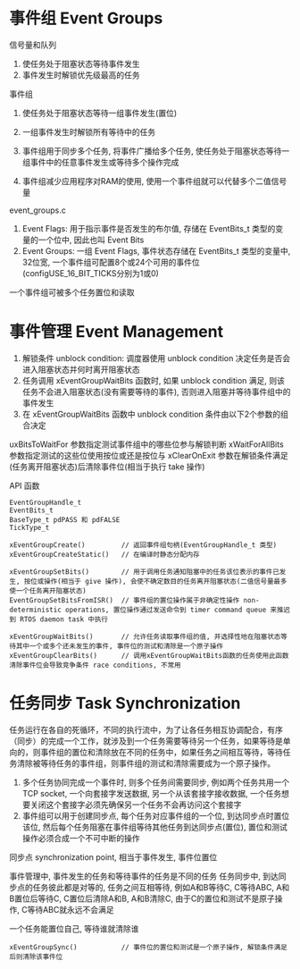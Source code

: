# 事件组 Event Groups

信号量和队列

1. 使任务处于阻塞状态等待事件发生
2. 事件发生时解锁优先级最高的任务

事件组

1. 使任务处于阻塞状态等待一组事件发生(置位)
2. 一组事件发生时解锁所有等待中的任务

1. 事件组用于同步多个任务, 将事件广播给多个任务, 使任务处于阻塞状态等待一组事件中的任意事件发生或等待多个操作完成
2. 事件组减少应用程序对RAM的使用, 使用一个事件组就可以代替多个二值信号量

event_groups.c

1. Event Flags: 用于指示事件是否发生的布尔值, 存储在 EventBits_t 类型的变量的一个位中, 因此也叫 Event Bits
2. Event Groups: 一组 Event Flags, 事件状态存储在 EventBits_t 类型的变量中, 32位宽, 一个事件组可配置8个或24个可用的事件位(configUSE_16_BIT_TICKS分别为1或0)

一个事件组可被多个任务置位和读取

# 事件管理 Event Management

1. 解锁条件 unblock condition: 调度器使用 unblock condition 决定任务是否会进入阻塞状态并何时离开阻塞状态
2. 任务调用 xEventGroupWaitBits 函数时, 如果 unblock condition 满足, 则该任务不会进入阻塞状态(没有需要等待的事件), 否则进入阻塞并等待事件组中的事件发生
3. 在 xEventGroupWaitBits 函数中 unblock condition 条件由以下2个参数的组合决定

uxBitsToWaitFor 参数指定测试事件组中的哪些位参与解锁判断
xWaitForAllBits 参数指定测试的这些位使用按位或还是按位与
xClearOnExit 参数在解锁条件满足(任务离开阻塞状态)后清除事件位(相当于执行 take 操作)

API 函数

```
EventGroupHandle_t
EventBits_t
BaseType_t pdPASS 和 pdFALSE
TickType_t

xEventGroupCreate()			// 返回事件组句柄(EventGroupHandle_t 类型)
xEventGroupCreateStatic()	// 在编译时静态分配内存

xEventGroupSetBits()		// 用于调用任务通知阻塞中的任务该位表示的事件已发生, 按位或操作(相当于 give 操作), 会使不确定数目的任务离开阻塞状态(二值信号量最多使一个任务离开阻塞状态)
EventGroupSetBitsFromISR()	// 事件组的置位操作属于非确定性操作 non-deterministic operations, 置位操作通过发送命令到 timer command queue 来推迟到 RTOS daemon task 中执行

xEventGroupWaitBits()		// 允许任务读取事件组的值, 并选择性地在阻塞状态等待其中一个或多个还未发生的事件, 事件位的测试和清除是一个原子操作
xEventGroupClearBits()		// 调用xEventGroupWaitBits函数的任务使用此函数清除事件位会导致竞争条件 race conditions, 不常用
```

# 任务同步 Task Synchronization

任务运行在各自的死循环，不同的执行流中，为了让各任务相互协调配合，有序（同步）的完成一个工作，就涉及到一个任务需要等待另一个任务，如果等待是单向的，则事件组的置位和清除放在不同的任务中，如果任务之间相互等待，等待任务清除被等待任务的事件组，则事件组的测试和清除需要成为一个原子操作。

1. 多个任务协同完成一个事件时, 则多个任务间需要同步, 例如两个任务共用一个 TCP socket, 一个向套接字发送数据, 另一个从该套接字接收数据, 一个任务想要关闭这个套接字必须先确保另一个任务不会再访问这个套接字
2. 事件组可以用于创建同步点, 每个任务对应事件组的一个位, 到达同步点时置位该位, 然后每个任务阻塞在事件组等待其他任务到达同步点(置位), 置位和测试操作必须合成一个不可中断的操作

同步点 synchronization point, 相当于事件发生, 事件位置位

事件管理中, 事件发生的任务和等待事件的任务是不同的任务
任务同步中, 到达同步点的任务彼此都是对等的, 任务之间互相等待, 例如A和B等待C, C等待ABC, A和B置位后等待C, C置位后清除A和B, A和B清除C, 由于C的置位和测试不是原子操作, C等待ABC就永远不会满足

一个任务能置位自己, 等待谁就清除谁

```
xEventGroupSync()			// 事件位的置位和测试是一个原子操作, 解锁条件满足后则清除该事件位
```
